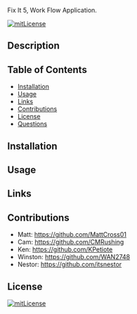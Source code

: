 Fix It 5, Work Flow Application.

[![mitLicense](https://img.shields.io/badge/license-MIT-green?style=plastic)](https://choosealicense.com/licenses/bsd-3-clause/)

## Description

## Table of Contents
  * [Installation](#installation)
  * [Usage](#usage)
  * [Links](#links)
  * [Contributions](#contributions)
  * [License](#license)
  * [Questions](#questions)

## Installation

## Usage

## Links

## Contributions

  * Matt: https://github.com/MattCross01
  * Cam: https://github.com/CMRushing
  * Ken: https://github.com/KPetiote
  * Winston: https://github.com/WAN2748
  * Nestor: https://github.com/itsnestor


## License

  [![mitLicense](https://img.shields.io/badge/license-MIT-green?style=plastic)](https://choosealicense.com/licenses/bsd-3-clause/)